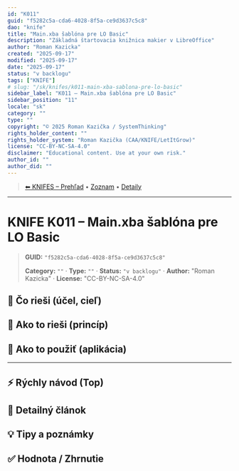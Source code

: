 ```yaml
---
id: "K011"
guid: "f5282c5a-cda6-4028-8f5a-ce9d3637c5c8"
dao: "knife"
title: "Main.xba šablóna pre LO Basic"
description: "Základná štartovacia knižnica makier v LibreOffice"
author: "Roman Kazicka"
created: "2025-09-17"
modified: "2025-09-17"
date: "2025-09-17"
status: "v backlogu"
tags: ["KNIFE"]
# slug: "/sk/knifes/k011-main-xba-sablona-pre-lo-basic"
sidebar_label: "K011 – Main.xba šablóna pre LO Basic"
sidebar_position: "11"
locale: "sk"
category: ""
type: ""
copyright: "© 2025 Roman Kazička / SystemThinking"
rights_holder_content: ""
rights_holder_system: "Roman Kazička (CAA/KNIFE/LetItGrow)"
license: "CC-BY-NC-SA-4.0"
disclaimer: "Educational content. Use at your own risk."
author_id: ""
author_did: ""
---
```

<!-- body:start -->

<!-- nav:knifes -->
> [⬅ KNIFES – Prehľad](../overview.md) • [Zoznam](../KNIFE_Overview_List.md) • [Detaily](../KNIFE_Overview_Details.md)
---
# KNIFE K011 – Main.xba šablóna pre LO Basic
<!-- fm-visible: start -->

> **GUID:** `"f5282c5a-cda6-4028-8f5a-ce9d3637c5c8"`
>   
> **Category:** `""` · **Type:** `""` · **Status:** `"v backlogu"` · **Author:** "Roman Kazicka" · **License:** "CC-BY-NC-SA-4.0"
<!-- fm-visible: end -->


## 🎯 Čo rieši (účel, cieľ)

## 🧩 Ako to rieši (princíp)

## 🧪 Ako to použiť (aplikácia)

---

## ⚡ Rýchly návod (Top)

## 📜 Detailný článok

## 💡 Tipy a poznámky

## ✅ Hodnota / Zhrnutie
